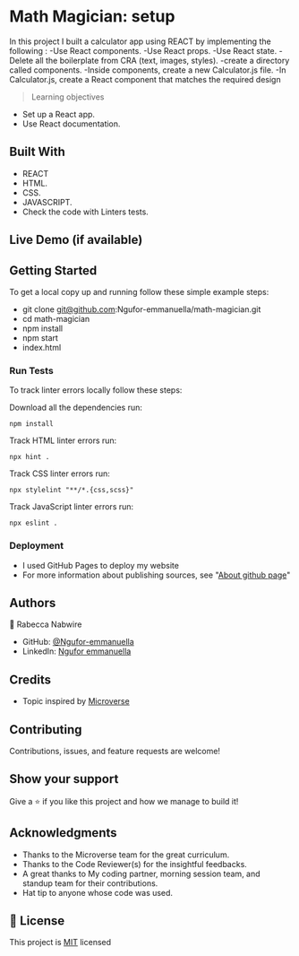 

# Math Magician: setup
In this project I built a calculator app using REACT by implementing the following :
-Use React components.
-Use React props.
-Use React state.
-Delete all the boilerplate from CRA (text, images, styles).
-create a directory called components.
-Inside components, create a new Calculator.js file.
-In Calculator.js, create a React component that matches the required design

> Learning objectives

- Set up a React app.
- Use React documentation.

## Built With

- REACT
- HTML.
- CSS.
- JAVASCRIPT.
- Check the code with Linters tests.

## Live Demo (if available)


## Getting Started

To get a local copy up and running follow these simple example steps:
- git clone git@github.com:Ngufor-emmanuella/math-magician.git
- cd math-magician
- npm install
- npm start
- index.html

### Run Tests
To track linter errors locally follow these steps:  

Download all the dependencies run:
```
npm install
```
Track HTML linter errors run:
```
npx hint .
```
Track CSS linter errors run:
```
npx stylelint "**/*.{css,scss}"
```
Track JavaScript linter errors run:
```
npx eslint .
```

### Deployment

- I used GitHub Pages to deploy my website
- For more information about publishing sources, see "[About github page](https://docs.github.com/en/pages/getting-started-with-github-pages/about-github-pages#publishing-sources-for-github-pages-sites)"


## Authors

👤 Rabecca Nabwire

- GitHub: [@Ngufor-emmanuella](https://github.com/Ngufor-emmanuella)
- LinkedIn: [Ngufor emmanuella](https://www.linkedin.com/in/Ngufor-emmanuella//)

## Credits

- Topic inspired by [Microverse](https://www.microverse.org/)

## Contributing

Contributions, issues, and feature requests are welcome!

## Show your support

Give a ⭐️ if you like this project and how we manage to build it!

## Acknowledgments

- Thanks to the Microverse team for the great curriculum.
- Thanks to the Code Reviewer(s) for the insightful feedbacks.
- A great thanks to My coding partner, morning session team, and standup team for their contributions.
- Hat tip to anyone whose code was used.

## 📝 License

This project is [MIT](LICENSE) licensed